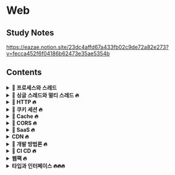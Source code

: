 # Web

## Study Notes

https://eazae.notion.site/23dc4affd67a433fb02c9de72a82e273?v=fecca452f6f04186b62473e35ae5354b

## <b>Contents</b>

<details> 
<summary><b>🍄 프로세스와 스레드</b></summary>

- ##### 프로세스가 뭔가요?
- ##### 스레드가 뭔가요?
- ##### 프로세스와 스레드는 어떤 차이가 있나요?

</details>
<details> 
<summary><b>🍄 싱글 스레드와 멀티 스레드 🔥</b></summary>

- ##### 싱글 스레드 장점
- ##### 싱글 스레드 단점
- ##### 멀티 스레드 장점
- ##### 멀티 스레드 단점

</details><details> 
<summary><b>🍄 HTTP 🔥</b></summary>

- ##### HTTP란 뭔가요?
- ##### HTTP 프로토콜의 가장 큰 특징은 뭔가요?
- ##### URL은 뭔가요?
- ##### HTTP/1.1 과 HTTP/2.0의 차이는 뭔가요?
- ##### HTTPS는 HTTP랑 뭐가 다른가요?
- ##### 심화) 공개키 (비대칭키) 방식이 뭔가요?

</details><details> 
<summary><b>🍄 쿠키 세션 🔥</b></summary>

- ##### 쿠키, 세션을 왜 쓰나요? 🔥🔥
- ##### 쿠키가 뭔가요? 🔥🔥
- ##### 세션이 뭔가요? 🔥🔥
- ##### 쿠키와 세션의 차이는 어떤 점이 있을까요? 🔥🔥

</details><details> 
<summary><b>🍄 Cache 🔥</b></summary>

- ##### 캐시란 무엇인가요?

</details><details> 
<summary><b>🍄 CORS 🔥</b></summary>

- ##### CORS가 뭔가요?
- ##### CORS를 겪고 직접 해결해 본 경험이 있으면 말해주세요

</details><details> 
<summary><b>🍄 SaaS 🔥</b></summary>

- ##### SaaS가 뭔가요?
- ##### 기타 비즈니스 유형은 뭐가 있나요?

</details><details>
<summary><b>CDN 🔥</b></summary>

- ##### CDN이란 뭔가요?

</details><details> 
<summary><b>🍄 개발 방법론 🔥</b></summary>

- ##### 폭포수 방법론이란 뭔가요?
- ##### 애자일 방법론이란 뭔가요?

</details><details>
<summary><b>🍄 CI CD 🔥</b></summary>

- ##### CI CD란 뭔가요?

</details><details>
<summary><b>웹팩 🔥</b></summary>

- ##### 웹팩이란?
- ##### 모듈이란?
- ##### 모듈 번들링이란?
- ##### 웹팩이 등장한 이유 웹팩 사용 시에 이점
- ##### 바벨이란?
- ##### 웹팩의 주요 속성 4가지

</details><details> 
<summary><b>타입과 인터페이스 🔥🔥🔥</b></summary>

- ##### 이 글을 보시는 분들께
- ##### 타입스크립트를 왜 쓰나요? (본인이 느낀점)
- ##### 타입과 인터페이스의 차이를 아나요?
- ##### 프로젝트 진행 시에 어떤 상황에서 타입을 쓰고 어떤 상황에서 인터페이스를 썼나요?

</details>

